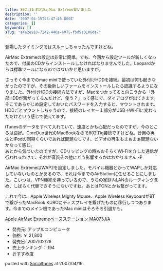 ```yaml
---
title: 802.11n対応AirMac Extreme買いました
description: ''
date: '2007-04-15T23:47:46.000Z'
categories: []
keywords: []
slug: "a4e2e910-7242-448a-b075-fbd9a3106da7"
---
```

登場したタイミングではスルーしちゃったんですけどね。

AirMac Extremeの設定は非常に簡単。でも、今回から設定ツールが新しくなったので、付属のCDからインストールしなければなりませんでした。Leopardからは標準ツールになるのではないかと思いますが。

さっそく今までのmac miniで使っていた外付けHDDを接続。最初は何も起きなかったのですが、その後新しいファームをインストールしたら認識するようになりました。外付けHDDの接続方法ですが、Macをつかってると向こうから「外部HDDが繋がってるんだけど、使う？」って感じで、ダイアログが出てきます。そこであらかじめ設定しておいたパスワードを入力すると、マウントされます。HDDごとマウントしちゃうので、接続のレイヤー１部分がUSB→Wi-Fiに変わっただけという感じで使えてます。

iTunesのデータをすべて入れていて、速度とかも心配だったのですが、今のところは良好。CoreDuo世代のMacBookなので802.11g接続ですけどね。音楽の再生とiPodの同期くらいであれば問題なしです。ビデオの再生もまぁまぁ問題ないかなって感じ。  
あとから気づいたのですが、CDリッピングの時もおそらくWi-Fiを介した通信が行われるわけで、それが音質その他にどう影響するかはわかりません:-P

AirMac ExtremeはWAP2を設定しました。モバイル機器とかってWAPしか対応していないものとかあるので、それは今までのAirStationに任せることにしました。こいつは、VPN機能を持っているので、うちの家庭内LANのルーティング含め、しばらく代替できそうにないですね。あとはFONとかも繋がってます。

これで今は、Apple Wireless Mighty Mouse、Apple Wireless KeyboardがBTで繋がったMacBook KUROにディスプレイを繋げたものに移行しつつあります。今までのメイン機であったMac miniはそろそろ引退かも。

[Apple AirMac Extremeベースステーション MA073J/A](http://www.amazon.co.jp/exec/obidos/ASIN/B000MGBPOW/mrchildrenonl-22/ref=nosim "Apple AirMac Extremeベースステーション MA073J/A")

*   発売元: アップルコンピュータ
*   価格: ￥ 21,800
*   発売日: 2007/02/28
*   売上ランキング： 194
*   おすすめ度

posted with [Socialtunes](http://socialtunes.net) at 2007/04/16